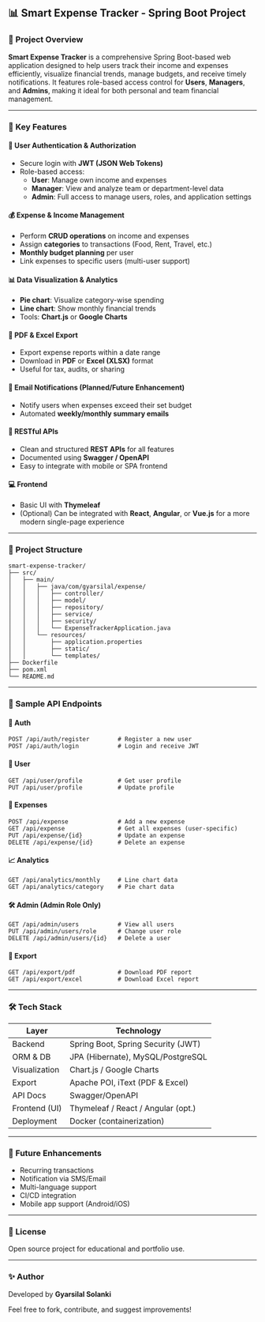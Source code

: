 ## 📊 Smart Expense Tracker - Spring Boot Project

### 📃 Project Overview
**Smart Expense Tracker** is a comprehensive Spring Boot-based web application designed to help users track their income and expenses efficiently, visualize financial trends, manage budgets, and receive timely notifications. It features role-based access control for **Users**, **Managers**, and **Admins**, making it ideal for both personal and team financial management.

---

### 🚀 Key Features

#### 🔐 User Authentication & Authorization
- Secure login with **JWT (JSON Web Tokens)**
- Role-based access:
    - **User**: Manage own income and expenses
    - **Manager**: View and analyze team or department-level data
    - **Admin**: Full access to manage users, roles, and application settings

#### 💰 Expense & Income Management
- Perform **CRUD operations** on income and expenses
- Assign **categories** to transactions (Food, Rent, Travel, etc.)
- **Monthly budget planning** per user
- Link expenses to specific users (multi-user support)

#### 📊 Data Visualization & Analytics
- **Pie chart**: Visualize category-wise spending
- **Line chart**: Show monthly financial trends
- Tools: **Chart.js** or **Google Charts**

#### 📄 PDF & Excel Export
- Export expense reports within a date range
- Download in **PDF** or **Excel (XLSX)** format
- Useful for tax, audits, or sharing

#### 📧 Email Notifications (Planned/Future Enhancement)
- Notify users when expenses exceed their set budget
- Automated **weekly/monthly summary emails**

#### 🔁 RESTful APIs
- Clean and structured **REST APIs** for all features
- Documented using **Swagger / OpenAPI**
- Easy to integrate with mobile or SPA frontend

#### 💻 Frontend
- Basic UI with **Thymeleaf**
- (Optional) Can be integrated with **React**, **Angular**, or **Vue.js** for a more modern single-page experience

---

### 📂 Project Structure
```
smart-expense-tracker/
├── src/
│   ├── main/
│   │   ├── java/com/gyarsilal/expense/
│   │   │   ├── controller/
│   │   │   ├── model/
│   │   │   ├── repository/
│   │   │   ├── service/
│   │   │   ├── security/
│   │   │   └── ExpenseTrackerApplication.java
│   │   └── resources/
│   │       ├── application.properties
│   │       ├── static/
│   │       └── templates/
├── Dockerfile
├── pom.xml
└── README.md
```

---

### 🔮 Sample API Endpoints

#### 🔑 Auth
```http
POST /api/auth/register        # Register a new user
POST /api/auth/login           # Login and receive JWT
```

#### 👤 User
```http
GET /api/user/profile          # Get user profile
PUT /api/user/profile          # Update profile
```

#### 💸 Expenses
```http
POST /api/expense              # Add a new expense
GET /api/expense               # Get all expenses (user-specific)
PUT /api/expense/{id}          # Update an expense
DELETE /api/expense/{id}       # Delete an expense
```

#### 📈 Analytics
```http
GET /api/analytics/monthly     # Line chart data
GET /api/analytics/category    # Pie chart data
```

#### 🛠️ Admin (Admin Role Only)
```http
GET /api/admin/users           # View all users
PUT /api/admin/users/role      # Change user role
DELETE /api/admin/users/{id}   # Delete a user
```

#### 📅 Export
```http
GET /api/export/pdf            # Download PDF report
GET /api/export/excel          # Download Excel report
```

---

### 🛠️ Tech Stack

| Layer           | Technology                          |
|----------------|--------------------------------------|
| Backend         | Spring Boot, Spring Security (JWT)  |
| ORM & DB        | JPA (Hibernate), MySQL/PostgreSQL   |
| Visualization   | Chart.js / Google Charts            |
| Export          | Apache POI, iText (PDF & Excel)     |
| API Docs        | Swagger/OpenAPI                     |
| Frontend (UI)   | Thymeleaf / React / Angular (opt.)  |
| Deployment      | Docker (containerization)           |

---

### 🧰 Future Enhancements
- Recurring transactions
- Notification via SMS/Email
- Multi-language support
- CI/CD integration
- Mobile app support (Android/iOS)

---

### 📜 License
Open source project for educational and portfolio use.

---

### ✨ Author
Developed by **Gyarsilal Solanki**

Feel free to fork, contribute, and suggest improvements!

